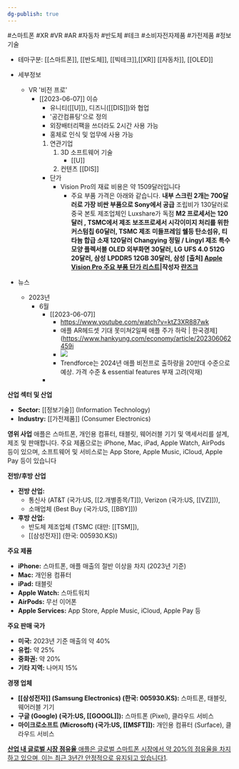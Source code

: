```yaml
---
dg-publish: true
---
```

#스마트폰 #XR #VR #AR #자동차 #반도체 #테크 #소비자전자제품 #가전제품 #정보기술 



- 테마구분: [[스마트폰]], [[반도체]], [[빅테크]],[[XR]] [[자동차]], [[OLED]]



- 세부정보
	- VR '비전 프로'
		- [[2023-06-07]] 이슈
			- 유니티([[U]]), 디즈니([[DIS]])와 협업
			- '공간컴퓨팅'으로 정의
			- 외장배터리팩을 쓰더라도 2시간 사용 가능
			- 홍체로 인식 및 업무에 사용 가능
			1. 연관기업
				1. 3D 소프트웨어 기술
					 - [[U]]
				2. 컨텐츠
					   [[DIS]]
			- 단가
				- ​Vision Pro의 재료 비용은 약 1509달러입니다
					- 주요 부품 가격은 아래와 같습니다.
					**내부 스크린 2개는 700달러로 가장 비싼 부품으로 Sony에서 공급**
					조립비가 130달러로 중국 본토 제조업체인 Luxshare가 독점
					**M2 프로세서는 120달러 , TSMC에서 제조**
					**보조프로세서 시각이미지 처리를 위한 커스텀칩 60달러, TSMC 제조**
					**미들프레임 쉘등 탄소섬유, 티타늄 합급 소재 120달러 Changying 정밀 / Lingyl 제조**
					**특수 모양 플렉서블 OLED 외부화면 30달러, LG**
					**UFS 4.0 512G 20달러, 삼성**
					**LPDDR5 12GB 30달러, 삼성**
					****[출처]** [Apple Vision Pro 주요 부품 단가 리스트](https://blog.naver.com/yeux1122/223122506758)|**작성자** [란즈크](https://blog.naver.com/yeux1122)**


- 뉴스
	- 2023년
		- 6월
			- [[2023-06-07]] 
				- https://www.youtube.com/watch?v=ktZ3XR887wk
				- 애플 AR헤드셋 기대 못미쳐2일째 애플 주가 하락 | 한국경제](https://www.hankyung.com/economy/article/202306062459i
				- ![](https://i.imgur.com/tStGabA.png)
				- Trendforce는 2024년 애플 비전프로 출하량을 20만대 수준으로 예상. 가격 수준 & essential features 부재 고려(악재)
			- 


**산업 섹터 및 산업**

- **Sector:** [[정보기술]] (Information Technology)
- **Industry:** [[가전제품]] (Consumer Electronics)

**영위 사업** 애플은 스마트폰, 개인용 컴퓨터, 태블릿, 웨어러블 기기 및 액세서리를 설계, 제조 및 판매합니다. 주요 제품으로는 iPhone, Mac, iPad, Apple Watch, AirPods 등이 있으며, 소프트웨어 및 서비스로는 App Store, Apple Music, iCloud, Apple Pay 등이 있습니다

**전방/후방 산업**

- **전방 산업:** 
	- 통신사 (AT&T (국가:US, [[2.개별종목/T]]), Verizon (국가:US, [[VZ]])), 
	- 소매업체 (Best Buy (국가:US, [[BBY]]))
- **후방 산업:** 
	- 반도체 제조업체 (TSMC (대만: [[TSM]]), 
	- [[삼성전자]] (한국: 005930.KS))

**주요 제품**

- **iPhone:** 스마트폰, 애플 매출의 절반 이상을 차지 (2023년 기준)
- **Mac:** 개인용 컴퓨터
- **iPad:** 태블릿
- **Apple Watch:** 스마트워치
- **AirPods:** 무선 이어폰
- **Apple Services:** App Store, Apple Music, iCloud, Apple Pay 등

**주요 판매 국가**

- **미국:** 2023년 기준 매출의 약 40%
- **유럽:** 약 25%
- **중화권:** 약 20%
- **기타 지역:** 나머지 15%

**경쟁 업체**

- **[[삼성전자]] (Samsung Electronics) (한국: 005930.KS):** 스마트폰, 태블릿, 웨어러블 기기
- **구글 (Google) (국가:US, [[GOOGL]]):** 스마트폰 (Pixel), 클라우드 서비스
- **마이크로소프트 (Microsoft) (국가:US, [[MSFT]]):** 개인용 컴퓨터 (Surface), 클라우드 서비스

[**산업 내 글로벌 시장 점유율** 애플은 글로벌 스마트폰 시장에서 약 20%의 점유율을 차지하고 있으며, 이는 최근 3년간 안정적으로 유지되고 있습니다](https://finance.yahoo.com/quote/AAPL/)[1](https://finance.yahoo.com/quote/AAPL/).